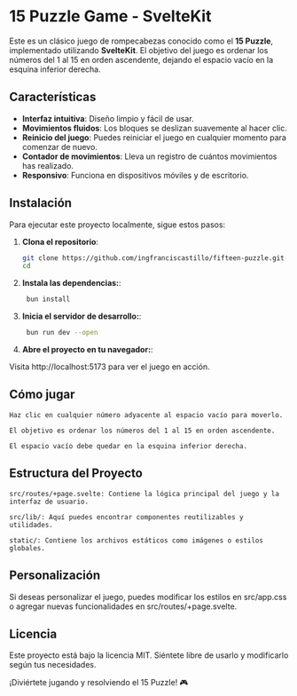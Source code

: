 # 15 Puzzle Game - SvelteKit

Este es un clásico juego de rompecabezas conocido como el **15 Puzzle**, implementado utilizando **SvelteKit**. El objetivo del juego es ordenar los números del 1 al 15 en orden ascendente, dejando el espacio vacío en la esquina inferior derecha.

## Características

- **Interfaz intuitiva**: Diseño limpio y fácil de usar.
- **Movimientos fluidos**: Los bloques se deslizan suavemente al hacer clic.
- **Reinicio del juego**: Puedes reiniciar el juego en cualquier momento para comenzar de nuevo.
- **Contador de movimientos**: Lleva un registro de cuántos movimientos has realizado.
- **Responsivo**: Funciona en dispositivos móviles y de escritorio.

## Instalación

Para ejecutar este proyecto localmente, sigue estos pasos:

1. **Clona el repositorio**:
   ```bash
   git clone https://github.com/ingfranciscastillo/fifteen-puzzle.git
   cd 
   ```
2. **Instala las dependencias:**:
   ```bash
    bun install
   ```
3. **Inicia el servidor de desarrollo:**:
   ```bash
    bun run dev --open
   ```
3. **Abre el proyecto en tu navegador:**:

Visita http://localhost:5173 para ver el juego en acción.

## Cómo jugar

    Haz clic en cualquier número adyacente al espacio vacío para moverlo.

    El objetivo es ordenar los números del 1 al 15 en orden ascendente.

    El espacio vacío debe quedar en la esquina inferior derecha.

## Estructura del Proyecto

    src/routes/+page.svelte: Contiene la lógica principal del juego y la interfaz de usuario.

    src/lib/: Aquí puedes encontrar componentes reutilizables y utilidades.

    static/: Contiene los archivos estáticos como imágenes o estilos globales.

## Personalización

Si deseas personalizar el juego, puedes modificar los estilos en src/app.css o agregar nuevas funcionalidades en src/routes/+page.svelte.

## Licencia

Este proyecto está bajo la licencia MIT. Siéntete libre de usarlo y modificarlo según tus necesidades.

¡Diviértete jugando y resolviendo el 15 Puzzle! 🎮